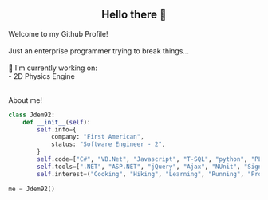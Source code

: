<div align="center">
 <h2>Hello there 👋 </h2> 
</div>

<div align="left">
  Welcome to my Github Profile! <br>
  <br>
  Just an enterprise programmer trying to break things... <br>
  <br>
    👀 I'm currently working on:  <br>
          - 2D Physics Engine       <br>
</div>
<br>


About me!
```python
class Jdem92:
    def __init__(self):
        self.info={
            company: "First American",
            status: "Software Engineer - 2",
        }
        self.code=["C#", "VB.Net", "Javascript", "T-SQL", "python", "PL/SQL", "Powershell"]
        self.tools=[".NET", "ASP.NET", "jQuery", "Ajax", "NUnit", "SignalR", "RxJS"]
        self.interest=("Cooking", "Hiking", "Learning", "Running", "Programming", "Drop-Kicking bugs")
        
me = Jdem92()
```


<!--
**Jdem92/Jdem92** is a ✨ _special_ ✨ repository because its `README.md` (this file) appears on your GitHub profile.

Here are some ideas to get you started:

- 🔭 I’m currently working on ...
- 🌱 I’m currently learning ...
- 👯 I’m looking to collaborate on ...
- 🤔 I’m looking for help with ...
- 💬 Ask me about ...
- 📫 How to reach me: ...
- 😄 Pronouns: ...
- ⚡ Fun fact: ...
-->
